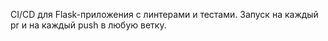 CI/CD для Flask-приложения с линтерами и тестами.
Запуск на каждый pr и на каждый push в любую ветку.